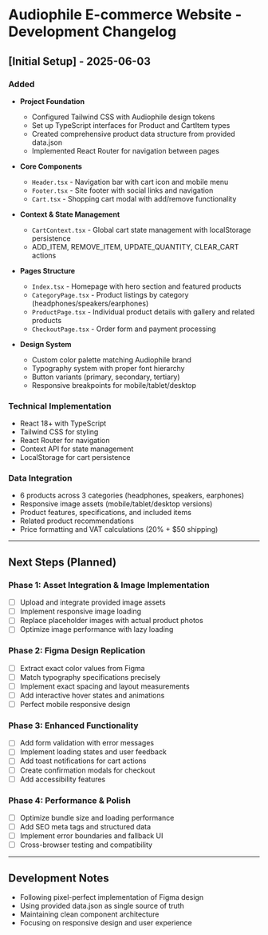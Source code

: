
# Audiophile E-commerce Website - Development Changelog

## [Initial Setup] - 2025-06-03

### Added
- **Project Foundation**
  - Configured Tailwind CSS with Audiophile design tokens
  - Set up TypeScript interfaces for Product and CartItem types
  - Created comprehensive product data structure from provided data.json
  - Implemented React Router for navigation between pages

- **Core Components**
  - `Header.tsx` - Navigation bar with cart icon and mobile menu
  - `Footer.tsx` - Site footer with social links and navigation
  - `Cart.tsx` - Shopping cart modal with add/remove functionality

- **Context & State Management**
  - `CartContext.tsx` - Global cart state management with localStorage persistence
  - ADD_ITEM, REMOVE_ITEM, UPDATE_QUANTITY, CLEAR_CART actions

- **Pages Structure**
  - `Index.tsx` - Homepage with hero section and featured products
  - `CategoryPage.tsx` - Product listings by category (headphones/speakers/earphones)
  - `ProductPage.tsx` - Individual product details with gallery and related products
  - `CheckoutPage.tsx` - Order form and payment processing

- **Design System**
  - Custom color palette matching Audiophile brand
  - Typography system with proper font hierarchy
  - Button variants (primary, secondary, tertiary)
  - Responsive breakpoints for mobile/tablet/desktop

### Technical Implementation
- React 18+ with TypeScript
- Tailwind CSS for styling
- React Router for navigation
- Context API for state management
- LocalStorage for cart persistence

### Data Integration
- 6 products across 3 categories (headphones, speakers, earphones)
- Responsive image assets (mobile/tablet/desktop versions)
- Product features, specifications, and included items
- Related product recommendations
- Price formatting and VAT calculations (20% + $50 shipping)

---

## Next Steps (Planned)

### Phase 1: Asset Integration & Image Implementation
- [ ] Upload and integrate provided image assets
- [ ] Implement responsive image loading
- [ ] Replace placeholder images with actual product photos
- [ ] Optimize image performance with lazy loading

### Phase 2: Figma Design Replication
- [ ] Extract exact color values from Figma
- [ ] Match typography specifications precisely
- [ ] Implement exact spacing and layout measurements
- [ ] Add interactive hover states and animations
- [ ] Perfect mobile responsive design

### Phase 3: Enhanced Functionality
- [ ] Add form validation with error messages
- [ ] Implement loading states and user feedback
- [ ] Add toast notifications for cart actions
- [ ] Create confirmation modals for checkout
- [ ] Add accessibility features

### Phase 4: Performance & Polish
- [ ] Optimize bundle size and loading performance
- [ ] Add SEO meta tags and structured data
- [ ] Implement error boundaries and fallback UI
- [ ] Cross-browser testing and compatibility

---

## Development Notes
- Following pixel-perfect implementation of Figma design
- Using provided data.json as single source of truth
- Maintaining clean component architecture
- Focusing on responsive design and user experience

